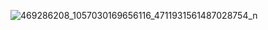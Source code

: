
![469286208_1057030169656116_4711931561487028754_n](https://github.com/user-attachments/assets/5e6c56b9-1332-4e6e-9432-63d597384c72)
